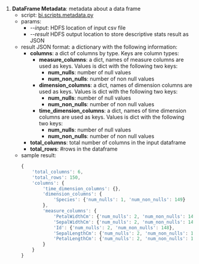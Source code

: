 
1. **DataFrame Metadata**: metadata about a data frame
    * script: [bi.scripts.metadata.py](https://github.com/rammohan/marlabs-bi/blob/master/bi/scripts/metadata.py)
    * params:
        + *--input*: HDFS location of input csv file
        + *--result* HDFS output location to store descriptive stats result as JSON
    * result JSON format: a dictionary with the following information:
        + **columns**: a dict of columns by type. Keys are column types:
            + **measure_columns**: a dict, names of measure columns are used as keys. Values is dict with the following two keys:
                + **num_nulls**: number of null values
                + **num_non_nulls**: number of non null values
            + **dimension_columns**: a dict, names of dimension columns are used as keys. Values is dict with the following two keys: 
                + **num_nulls**: number of null values
                + **num_non_nulls**: number of non null values
            + **time_dimension_columns**: a dict, names of time dimension columns are used as keys. Values is dict with the following two keys:
                + **num_nulls**: number of null values
                + **num_non_nulls**: number of non null values
        + **total_columns**: total number of columns in the input dataframe
        + **total_rows**: #rows in the dataframe 
    * sample result:
        ```javascript
        {
            'total_columns': 6, 
            'total_rows': 150, 
            'columns': {
                'time_dimension_columns': {}, 
                'dimension_columns': {
                    'Species': {'num_nulls': 1, 'num_non_nulls': 149}
                }, 
                'measure_columns': {
                    'PetalWidthCm': {'num_nulls': 2, 'num_non_nulls': 148}, 
                    'SepalWidthCm': {'num_nulls': 2, 'num_non_nulls': 148}, 
                    'Id': {'num_nulls': 2, 'num_non_nulls': 148}, 
                    'SepalLengthCm': {'num_nulls': 2, 'num_non_nulls': 148}, 
                    'PetalLengthCm': {'num_nulls': 2, 'num_non_nulls': 148}
                }
            }
        }
        ```
